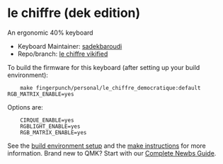 # le chiffre (dek edition)

An ergonomic 40% keyboard

* Keyboard Maintainer: [sadekbaroudi](https://github.com/sadekbaroudi)
* Repo/branch: [le chiffre vikified](https://github.com/sadekbaroudi/Le-Chiffre-Keyboard/tree/vikified)

To build the firmware for this keyboard (after setting up your build environment):
```
    make fingerpunch/personal/le_chiffre_democratique:default RGB_MATRIX_ENABLE=yes
```

Options are:
```
    CIRQUE_ENABLE=yes
    RGBLIGHT_ENABLE=yes
    RGB_MATRIX_ENABLE=yes
```

See the [build environment setup](https://docs.qmk.fm/#/getting_started_build_tools) and the [make instructions](https://docs.qmk.fm/#/getting_started_make_guide) for more information. Brand new to QMK? Start with our [Complete Newbs Guide](https://docs.qmk.fm/#/newbs).
